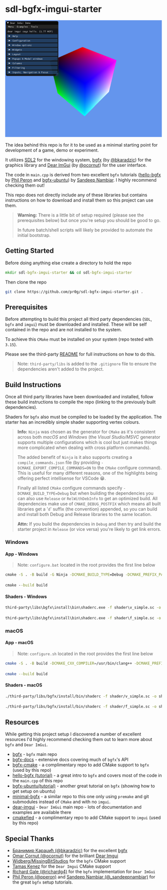 # sdl-bgfx-imgui-starter

![starter](starter.png)

The idea behind this repo is for it to be used as a minimal starting point for development of a game, demo or experiment.

It utilizes [SDL2](https://www.libsdl.org/index.php) for the windowing system, [bgfx](https://github.com/bkaradzic/bgfx) (by [@bkaradzic](https://twitter.com/bkaradzic)) for the graphics library and [Dear ImGui](https://github.com/ocornut/imgui) (by [@ocornut](https://twitter.com/ocornut)) for the user interface.

The code in `main.cpp` is derived from two excellent `bgfx` tutorials ([hello-bgfx](https://dev.to/pperon/hello-bgfx-4dka) by [Phil Peron](https://twitter.com/pperon) and [bgfx-ubuntu](https://www.sandeepnambiar.com/getting-started-with-bgfx/)) by [Sandeep Nambiar](https://twitter.com/_sandeepnambiar). I highly recommend checking them out!

This repo does not directly include any of these libraries but contains instructions on how to download and install them so this project can use them.

>  __Warning:__ There is a little bit of setup required (please see the prerequisites below) but once you're setup you should be good to go.
>
> In future batch/shell scripts will likely be provided to automate the initial bootstrap.

## Getting Started

Before doing anything else create a directory to hold the repo

```bat
mkdir sdl-bgfx-imgui-starter && cd sdl-bgfx-imgui-starter
```

Then clone the repo

```bash
git clone https://github.com/pr0g/sdl-bgfx-imgui-starter.git .
```

## Prerequisites

Before attempting to build this project all third party dependencies (`SDL`, `bgfx` and `imgui`) must be downloaded and installed. These will be self contained in the repo and are not installed to the system.

To achieve this `CMake` must be installed on your system (repo tested with `3.15`).

Please see the third-party [README](third-party/README.md) for full instructions on how to do this.

> Note: `third-party/libs` is added to the `.gitignore` file to ensure the dependencies aren't added to the project.

## Build Instructions

Once all third party libraries have been downloaded and installed, follow these build instructions to compile the repo (linking to the previously built dependencies).

Shaders for `bgfx` also must be compiled to be loaded by the application. The starter has an incredibly simple shader supporting vertex colours.

> __Info:__ `Ninja` was chosen as the generator for `CMake` as it's consistent across both _macOS_ and _Windows_ (the _Visual Studio/MSVC_ generator supports multiple configurations which is cool but just makes things more complicated when dealing with cross platform commands).
>
> The added benefit of `Ninja` is it also supports creating a `compile_commands.json` file (by providing `-DCMAKE_EXPORT_COMPILE_COMMANDS=ON` to the `CMake` configure command). This is useful for many different reasons, one of the highlights being offering perfect intellisense for VSCode 😁.
>
> Finally all listed `CMake` configure commands specify `-DCMAKE_BUILD_TYPE=Debug` but when building the dependencies you can also use `Release` or `RelWithDebInfo` to get an optimized build. All dependencies make use of `CMAKE_DEBUG_POSTFIX` which means all built libraries get a '`d`' suffix (the convention) appended, so you can build and install both Debug and Release libraries to the same location.
>
>__Attn:__ If you build the dependencies in `Debug` and then try and build the starter project in `Release` (or vice versa) you're likely to get link errors.

### Windows

#### App - Windows

> Note: `configure.bat` located in the root provides the first line below

```bat
cmake -S . -B build -G Ninja -DCMAKE_BUILD_TYPE=Debug -DCMAKE_PREFIX_PATH=%cd%/third-party/libs/SDL2-2.0.12/install;%cd%/third-party/libs/bgfx/install;%cd%/third-party/libs/imgui/install -DCMAKE_EXPORT_COMPILE_COMMANDS=ON

cmake --build build
```

#### Shaders - Windows

```bat
third-party\libs\bgfx\install\bin\shaderc.exe -f shader\v_simple.sc -o shader\v_simple.bin --platform windows --type vertex --verbose -i ./ -p vs_5_0

third-party\libs\bgfx\install\bin\shaderc.exe -f shader\f_simple.sc -o shader\f_simple.bin --platform windows --type fragment --verbose -i ./ -p ps_5_0
```

### macOS

#### App - macOS

> Note: `configure.sh` located in the root provides the first line below

```bash
cmake -S . -B build -DCMAKE_CXX_COMPILER=/usr/bin/clang++ -DCMAKE_PREFIX_PATH="$(pwd)/third-party/libs/SDL2-2.0.12/install;$(pwd)/third-party/libs/imgui/install;$(pwd)/third-party/libs/bgfx/install" -DCMAKE_EXPORT_COMPILE_COMMANDS=ON

cmake --build build
```

#### Shaders - macOS

```bash
./third-party/libs/bgfx/install/bin/shaderc -f shader/v_simple.sc -o shader/v_simple.bin --platform osx --type vertex --verbose -i ./ -p metal

./third-party/libs/bgfx/install/bin/shaderc -f shader/f_simple.sc -o shader/f_simple.bin --platform osx --type fragment --verbose -i ./ -p metal
```

## Resources

While getting this project setup I discovered a number of excellent resources I'd highly recommend checking them out to learn more about `bgfx` and `Dear ImGui`.

- [bgfx](https://github.com/bkaradzic/bgfx) - `bgfx` main repo
- [bgfx-docs](https://bkaradzic.github.io/bgfx/index.html) - extensive docs covering much of `bgfx`'s API
- [bgfx-cmake](https://github.com/widberg/bgfx.cmake) - a complimentary repo to add CMake support to `bgfx` (used by this repo)
- [hello-bgfx (tutorial)](https://dev.to/pperon/hello-bgfx-4dka) - a great intro to `bgfx` and covers most of the code in the `main.cpp` of this repo
- [bgfx-ubuntu(tutorial)](https://www.sandeepnambiar.com/getting-started-with-bgfx/) - another great tutorial on `bgfx` (showing how to get setup on ubuntu)
- [minimal-bgfx](https://github.com/jpcy/bgfx-minimal-example) - a similar repo to this one only using `premake` and git submodules instead of `CMake` and with no `imgui`.
- [dear-imgui](https://github.com/ocornut/imgui) - `Dear ImGui` main repo - lots of documentation and examples are available there
- [cmakefied](https://github.com/tamaskenez/cmakefied) - a complimentary repo to add CMake support to `imgui` (used by this repo)

## Special Thanks

- [Бранимир Караџић (@bkaradzic)](https://twitter.com/bkaradzic) for the excellent [bgfx](https://github.com/bkaradzic/bgfx)
- [Omar Cornut (@ocornut)](https://twitter.com/ocornut) for the brilliant [Dear Imgui](https://github.com/ocornut/imgui)
- [Widberg/MissingBitStudios](https://github.com/widberg) for the `bgfx` CMake support
- [Tamas Kenez](https://github.com/tamaskenez) for the `Dear Imgui` CMake support
- [Richard Gale (@richardg4)](https://twitter.com/richardg4) for the `bgfx` implementation for `Dear ImGui`
- [Phil Peron (@pperon)](https://twitter.com/pperon) and [Sandeep Nambiar (@_sandeepnambiar)](https://twitter.com/_sandeepnambiar) for the great `bgfx` setup tutorials.

